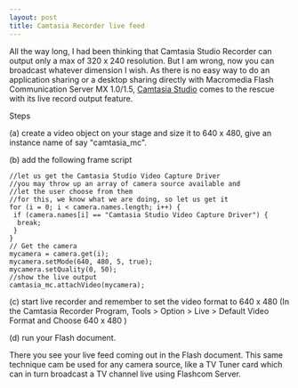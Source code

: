 ```yaml
---
layout: post
title: Camtasia Recorder live feed
---
```


All the way long, I had been thinking that Camtasia Studio Recorder can output only a max of 320 x 240 resolution. But I am wrong, now you can broadcast whatever dimension I wish. As there is no easy way to do an application sharing or a desktop sharing directly with Macromedia Flash Communication Server MX 1.0/1.5, [Camtasia Studio](https://www.techsmith.com) comes to the rescue with its live record output feature.

Steps

(a) create a video object on your stage and size it to 640 x 480, give an instance name of say "camtasia_mc".

(b) add the following frame script

```
//let us get the Camtasia Studio Video Capture Driver
//you may throw up an array of camera source available and
//let the user choose from them
//for this, we know what we are doing, so let us get it
for (i = 0; i < camera.names.length; i++) {
 if (camera.names[i] == "Camtasia Studio Video Capture Driver") {
  break;
 }
}
// Get the camera
mycamera = camera.get(i);
mycamera.setMode(640, 480, 5, true);
mycamera.setQuality(0, 50);
//show the live output
camtasia_mc.attachVideo(mycamera);
```

(c) start live recorder and remember to set the video format to 640 x 480 (In the Camtasia Recorder Program, Tools > Option > Live > Default Video Format and Choose 640 x 480 )

(d) run your Flash document.

There you see your live feed coming out in the Flash document. This same technique cam be used for any camera source, like a TV Tuner card which can in turn broadcast a TV channel live using Flashcom Server.
